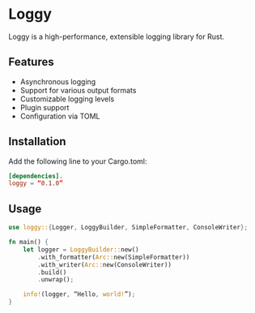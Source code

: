 # Loggy

Loggy is a high-performance, extensible logging library for Rust.

## Features

- Asynchronous logging
- Support for various output formats
- Customizable logging levels
- Plugin support
- Configuration via TOML

## Installation

Add the following line to your Cargo.toml:

```toml
[dependencies].
loggy = “0.1.0”
```

## Usage

```rs
use loggy::{Logger, LoggyBuilder, SimpleFormatter, ConsoleWriter};

fn main() {
    let logger = LoggyBuilder::new()
        .with_formatter(Arc::new(SimpleFormatter))
        .with_writer(Arc::new(ConsoleWriter))
        .build()
        .unwrap();

    info!(logger, “Hello, world!”);
}
```
